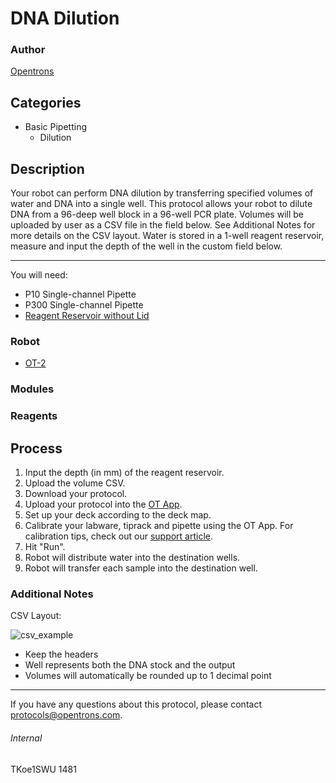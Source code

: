 # DNA Dilution

### Author
[Opentrons](http://www.opentrons.com/)

## Categories
* Basic Pipetting
    * Dilution

## Description
Your robot can perform DNA dilution by transferring specified volumes of water and DNA into a single well. This protocol allows your robot to dilute DNA from a 96-deep well block in a 96-well PCR plate. Volumes will be uploaded by user as a CSV file in the field below. See Additional Notes for more details on the CSV layout. Water is stored in a 1-well reagent reservoir, measure and input the depth of the well in the custom field below.

---

You will need:
* P10 Single-channel Pipette
* P300 Single-channel Pipette
* [Reagent Reservoir without Lid](http://www.excelscientific.com/texan_content.html)

### Robot
* [OT-2](https://opentrons.com/ot-2)

### Modules

### Reagents

## Process
1. Input the depth (in mm) of the reagent reservoir.
2. Upload the volume CSV.
3. Download your protocol.
4. Upload your protocol into the [OT App](https://opentrons.com/ot-app).
5. Set up your deck according to the deck map.
6. Calibrate your labware, tiprack and pipette using the OT App. For calibration tips, check out our [support article](https://support.opentrons.com/ot-2/getting-started-software-setup/deck-calibration).
7. Hit "Run".
8. Robot will distribute water into the destination wells.
9. Robot will transfer each sample into the destination well.


### Additional Notes
CSV Layout:

![csv_example](https://s3.amazonaws.com/opentrons-protocol-library-website/custom-README-images/1481-soybean-breeding-lab/CSV_example.png)

* Keep the headers
* Well represents both the DNA stock and the output
* Volumes will automatically be rounded up to 1 decimal point

---

If you have any questions about this protocol, please contact protocols@opentrons.com.

###### Internal
TKoe1SWU
1481
